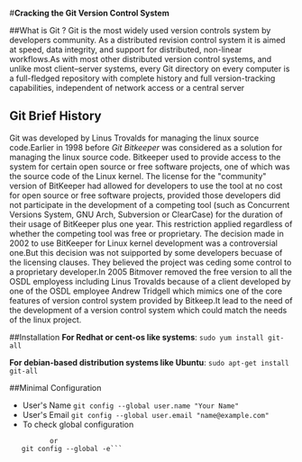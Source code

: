 #**Cracking the Git Version Control System**

##What is Git ?
Git is the most widely used version controls system by developers community. As a distributed revision control system it is aimed at speed, data integrity, and support for distributed, non-linear workflows.As with most other distributed version control systems, and unlike most client–server systems, every Git directory on every computer is a full-fledged repository with complete history and full version-tracking capabilities, independent of network access or a central server

## Git Brief History
Git was developed by Linus Trovalds for managing the linux source code.Earlier in 1998 before *Git*  *Bitkeeper* was considered as a solution for managing the linux source code. Bitkeeper used to provide access to the system for certain open source or free software projects, one of which was the source code of the Linux kernel. The license for the "community" version of BitKeeper had allowed for developers to use the tool at no cost for open source or free software projects, provided those developers did not participate in the development of a competing tool (such as Concurrent Versions System, GNU Arch, Subversion or ClearCase) for the duration of their usage of BitKeeper plus one year. This restriction applied regardless of whether the competing tool was free or proprietary. The decision made in 2002 to use BitKeeper for Linux kernel development was a controversial one.But this decision was not suipported by some developers becuase of the licensing clauses. They believed the project was ceding some control to a proprietary developer.In 2005 Bitmover removed the free version to all the OSDL employess including Linus Trovalds because of a client developed by one of the OSDL employee Andrew Tridgell which mimics one of the core features of version control system provided by Bitkeep.It lead to the need of the development of a version control system which could match the needs of the linux project. 


##Installation 
**For Redhat or cent-os like systems**:
```sudo yum install git-all```

**For debian-based distribution systems like Ubuntu**:
```sudo apt-get install git-all```

##Minimal Configuration
* User's Name
```git config --global user.name "Your Name"```
* User's Email
```git config --global user.email "name@example.com"```
* To check global configuration
```git config --global --list
          or
   git config --global -e```
























